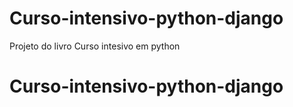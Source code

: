 # Curso-intensivo-python-django

Projeto do livro Curso intesivo em python
# Curso-intensivo-python-django
